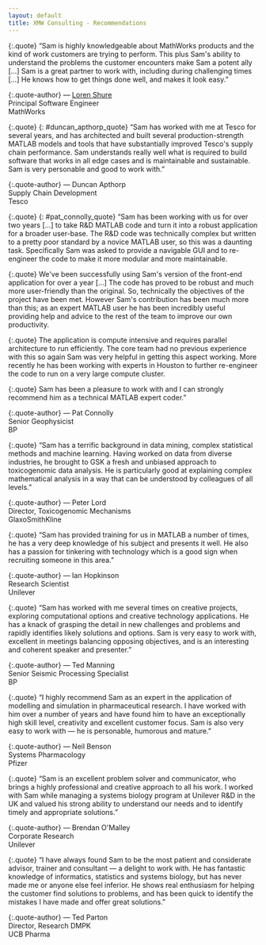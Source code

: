 ```yaml
--- 
layout: default 
title: XMW Consulting - Recommendations
---   
```


{:.quote} 
&ldquo;Sam is highly knowledgeable about MathWorks products and the kind of 
work customers are trying to perform. This plus Sam's ability to understand 
the problems the customer encounters make Sam a potent ally \[&hellip;\] 
Sam is a great partner to work with, including during challenging times 
\[&hellip;\] He knows how to get things done well, and makes it look 
easy.&rdquo;

{:.quote-author} 
&mdash; [Loren Shure][1] <br> Principal Software Engineer <br> MathWorks 

{:.quote}
{: #duncan_apthorp_quote} 
&ldquo;Sam has worked with me at Tesco for several years, and has 
architected and built several production-strength MATLAB models and tools 
that have substantially improved Tesco's supply chain performance. Sam 
understands really well what is required to build software that works in 
all edge cases and is maintainable and sustainable. Sam is very personable 
and good to work with.&rdquo;

{:.quote-author}
&mdash; Duncan Apthorp<br> Supply Chain Development<br> Tesco

{:.quote}
{: #pat_connolly_quote} 
&ldquo;Sam has been working with us for over two years \[&hellip;\] to take 
R&amp;D MATLAB code and turn it into a robust application for a broader 
user-base. The R&amp;D code was technically complex but written to a pretty 
poor standard by a novice MATLAB user, so this was a daunting task. 
Specifically Sam was asked to provide a navigable GUI and to re-engineer 
the code to make it more modular and more maintainable.

{:.quote} 
We've been successfully using Sam's version of the front-end application 
for over a year \[&hellip;\] The code has proved to be robust and much more 
user-friendly than the original. So, technically the objectives of the 
project have been met. However Sam's contribution has been much more than 
this; as an expert MATLAB user he has been incredibly useful providing help 
and advice to the rest of the team to improve our own productivity.

{:.quote} 
The application is compute intensive and requires parallel architecture to 
run efficiently. The core team had no previous experience with this so 
again Sam was very helpful in getting this aspect working. More recently he 
has been working with experts in Houston to further re-engineer the code to 
run on a very large compute cluster.

{:.quote} 
Sam has been a pleasure to work with and I can strongly recommend him as a 
technical MATLAB expert coder.&rdquo;

{:.quote-author} 
&mdash; Pat Connolly<br> Senior Geophysicist<br> BP

{:.quote} 
&ldquo;Sam has a terrific background in data mining, complex statistical 
methods and machine learning. Having worked on data from diverse 
industries, he brought to GSK a fresh and unbiased approach to 
toxicogenomic data analysis. He is particularly good at explaining complex 
mathematical analysis in a way that can be understood by colleagues of all 
levels.&rdquo;

{:.quote-author} 
&mdash; Peter Lord<br> Director, Toxicogenomic Mechanisms<br> GlaxoSmithKline

{:.quote} 
&ldquo;Sam has provided training for us in MATLAB a number of times, he has 
a very deep knowledge of his subject and presents it well. He also has a 
passion for tinkering with technology which is a good sign when recruiting 
someone in this area.&rdquo;

{:.quote-author} 
&mdash; Ian Hopkinson<br> Research Scientist<br> Unilever

{:.quote} 
&ldquo;Sam has worked with me several times on creative projects, exploring 
computational options and creative technology applications. He has a knack 
of grasping the detail in new challenges and problems and rapidly 
identifies likely solutions and options. Sam is very easy to work with, 
excellent in meetings balancing opposing objectives, and is an interesting 
and coherent speaker and presenter.&rdquo;

{:.quote-author} 
&mdash; Ted Manning<br> Senior Seismic Processing Specialist<br> BP

{:.quote} 
&ldquo;I highly recommend Sam as an expert in the application of modelling 
and simulation in pharmaceutical research. I have worked with him over a 
number of years and have found him to have an exceptionally high skill 
level, creativity and excellent customer focus. Sam is also very easy to 
work with &mdash; he is personable, humorous and mature.&rdquo;

{:.quote-author} 
&mdash; Neil Benson<br> Systems Pharmacology<br> Pfizer

{:.quote} 
&ldquo;Sam is an excellent problem solver and communicator, who brings a 
highly professional and creative approach to all his work. I worked with 
Sam while managing a systems biology program at Unilever R&amp;D in the UK 
and valued his strong ability to understand our needs and to identify 
timely and appropriate solutions.&rdquo;

{:.quote-author} 
&mdash; Brendan O'Malley<br> Corporate Research<br> Unilever

{:.quote} 
&ldquo;I have always found Sam to be the most patient and considerate 
advisor, trainer and consultant &mdash; a delight to work with. He has 
fantastic knowledge of informatics, statistics and systems biology, but has 
never made me or anyone else feel inferior. He shows real enthusiasm for 
helping the customer find solutions to problems, and has been quick to 
identify the mistakes I have made and offer great solutions.&rdquo;

{:.quote-author} 
&mdash; Ted Parton<br> Director, Research DMPK<br> UCB Pharma

[1]: http://blogs.mathworks.com/loren/
